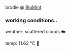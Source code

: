 brodie @ [BluMint](https://www.linkedin.com/company/blumint-io/)

<!--weather_start-->
### working conditions..

weather: scattered clouds ☁️

temp: 11.62 °C 👕

<!--weather_end-->
